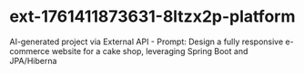 # ext-1761411873631-8ltzx2p-platform
AI-generated project via External API - Prompt: Design a fully responsive e-commerce website for a cake shop, leveraging Spring Boot and JPA/Hiberna
